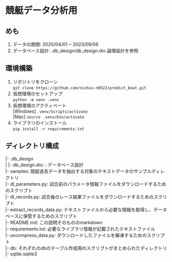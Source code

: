 # 競艇データ分析用

## めも
1. データの期間: 2020/04/01 ~ 2023/09/06
2. データベース設計: .db_design/db_design.dio 論理設計を参照

## 環境構築
1. リポジトリをクローン  
```git clone https://github.com/nishio-n0522/predict_boat.git```
2. 仮想環境のセットアップ   
```python -m venv .venv```
3. 仮想環境のアクティベート  
[Windows] ```.venv/Scripts/activate```  
[Mac] ```source .venv/bin/activate```
4. ライブラリのインストール  
```pip install -r requirements.txt``` 

## ディレクトリ構成
|- .db_design  
|   |- db_design.dio: : データベース設計  
|- samples: 競艇過去データを抽出する対象のテキストデータのサンプルディレクトリ  
|- dl_parameters.py: 試合前のパラメータ情報ファイルをダウンロードするためのスクリプト  
|- dl_records.py: 試合後のレース結果ファイルをダウンロードするためのスクリプト  
|- extract_records_data.py: テキストファイルから必要な情報を取得し、データベースに保管するためのスクリプト  
|- README.md: この説明そのもののmarkdown  
|- requirements.txt: 必要なライブラリ情報が記載されたテキストファイル  
|- uncompress_data.py: ダウンロードしたファイルを解凍するためのスクリプト  
|- db: それぞれのdbのテーブル作成用のスクリプトがまとめられたディレクトリ
|- sqlite.sqlite3
